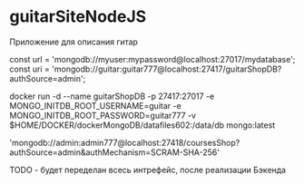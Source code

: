 # guitarSiteNodeJS

Приложение для описания гитар

const url = 'mongodb://myuser:mypassword@localhost:27017/mydatabase';
const uri = 'mongodb://guitar:guitar777@localhost:27417/guitarShopDB?authSource=admin';

docker run -d --name guitarShopDB -p 27417:27017
-e MONGO_INITDB_ROOT_USERNAME=guitar
-e MONGO_INITDB_ROOT_PASSWORD=guitar777
-v $HOME/DOCKER/dockerMongoDB/datafiles602:/data/db mongo:latest

'mongodb://admin:admin777@localhost:27418/coursesShop?authSource=admin&authMechanism=SCRAM-SHA-256'

TODO - будет переделан всесь интрефейс, после реализации Бэкенда
